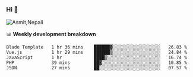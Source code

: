 ### Hi 👋

![Asmit,Nepali](https://media.giphy.com/media/L8K62iTDkzGX6/giphy.gif)
<!--
**asmit99nepali/asmit99nepali** is a ✨ _special_ ✨ repository because its `README.md` (this file) appears on your GitHub profile.

Here are some ideas to get you started:

- 🔭 I’m currently working on ...
- 🌱 I’m currently learning ...
- 👯 I’m looking to collaborate on ...
- 🤔 I’m looking for help with ...
- 💬 Ask me about ...
- 📫 How to reach me: ...
- 😄 Pronouns: ...
- ⚡ Fun fact: ...
-->


📊 **Weekly development breakdown**
<!--START_SECTION:waka-->
```text
Blade Template   1 hr 36 mins    ██████▓░░░░░░░░░░░░░░░░░░   26.83 % 
Vue.js           1 hr 29 mins    ██████▒░░░░░░░░░░░░░░░░░░   24.84 % 
JavaScript       1 hr            ████▒░░░░░░░░░░░░░░░░░░░░   16.74 % 
PHP              39 mins         ██▓░░░░░░░░░░░░░░░░░░░░░░   10.85 % 
JSON             27 mins         ██░░░░░░░░░░░░░░░░░░░░░░░   07.57 % 
```
<!--END_SECTION:waka-->

